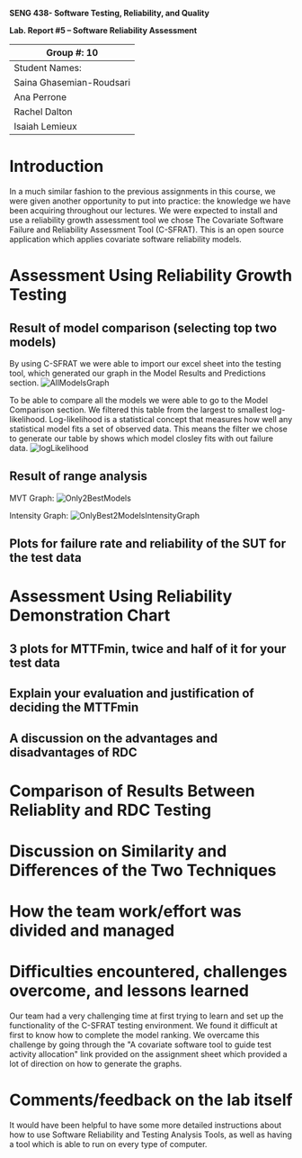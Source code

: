 **SENG 438- Software Testing, Reliability, and Quality**

**Lab. Report \#5 – Software Reliability Assessment**

| Group \#: 10              |  
| ------------------------- |
| Student Names:            |     
| Saina Ghasemian-Roudsari  |     
| Ana Perrone               |     
| Rachel Dalton             |     
| Isaiah Lemieux            |

# Introduction
In a much similar fashion to the previous assignments in this course, we were given another opportunity to put into practice: the knowledge we have been acquiring throughout our lectures. We were expected to install and use a reliability growth assessment tool we chose The Covariate Software Failure and Reliability Assessment Tool (C-SFRAT). This is an open source application which applies covariate software reliability models.

# Assessment Using Reliability Growth Testing 
Result of model comparison (selecting top two models)
----------------------------------------------------------
By using C-SFRAT we were able to import our excel sheet into the testing tool, which generated our graph in the Model Results and Predictions section.
![AllModelsGraph](https://user-images.githubusercontent.com/76859857/229024877-6fec0c14-cc21-4032-adb8-4ecbf0b88225.png)

To be able to compare all the models we were able to go to the Model Comparison section. We filtered this table from the largest to smallest log-likelihood. Log-likelihood is a statistical concept that measures how well any statistical model fits a set of observed data. This means the filter we chose to generate our table by shows which model closley fits with out failure data.
![logLikelihood](https://user-images.githubusercontent.com/76859857/229024910-f9ae3991-70f9-4fe9-9a0c-c644df1050be.png)

Result of range analysis
---------------------------------------
MVT Graph:
![Only2BestModels](https://user-images.githubusercontent.com/76859857/229030935-fb8accb6-54ca-4e93-9258-a21267038fa4.png)

Intensity Graph:
![OnlyBest2ModelsIntensityGraph](https://user-images.githubusercontent.com/76859857/229030983-1a4b6ac0-e457-4c4f-a15c-dffe6a69311a.png)


Plots for failure rate and reliability of the SUT for the test data
--------------------------------------------------------------------




# Assessment Using Reliability Demonstration Chart 
3 plots for MTTFmin, twice and half of it for your test data
--------------------------------------------------------------------


Explain your evaluation and justification of deciding the MTTFmin
-------------------------------------------------------------------


A discussion on the advantages and disadvantages of RDC
-----------------------------------------------------------------

# Comparison of Results Between Reliablity and RDC Testing


# Discussion on Similarity and Differences of the Two Techniques




# How the team work/effort was divided and managed



# Difficulties encountered, challenges overcome, and lessons learned
Our team had a very challenging time at first trying to learn and set up the functionality of the C-SFRAT testing environment. We found it difficult at first to know how to complete the model ranking. We overcame this challenge by going through the "A covariate software tool to guide test activity allocation" link provided on the assignment sheet which provided a lot of direction on how to generate the graphs.


# Comments/feedback on the lab itself
It would have been helpful to have some more detailed instructions about how to use Software Reliability and Testing Analysis Tools, as well as having a tool which is able to run on every type of computer.
